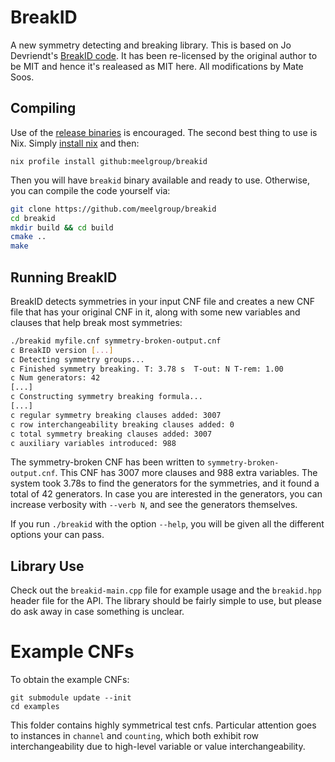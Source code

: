 # BreakID
A new symmetry detecting and breaking library. This is based on Jo Devriendt's [BreakID code](https://bitbucket.org/krr/breakid/src/master/). It has been re-licensed by the original author to be MIT and hence it's realeased as MIT here. All modifications by Mate Soos.

## Compiling

Use of the [release binaries](https://github.com/meelgroup/ganak/releases) is
encouraged. The second best thing to use is Nix. Simply [install
nix](https://nixos.org/download/) and then:
```shell
nix profile install github:meelgroup/breakid
```

Then you will have `breakid` binary available and ready to use. Otherwise,
you can compile the code yourself via:

```bash
git clone https://github.com/meelgroup/breakid
cd breakid
mkdir build && cd build
cmake ..
make
```

## Running BreakID

BreakID detects symmetries in your input CNF file and creates a new CNF file
that has your original CNF in it, along with some new variables and clauses
that help break most symmetries:

```bash
./breakid myfile.cnf symmetry-broken-output.cnf
c BreakID version [...]
c Detecting symmetry groups...
c Finished symmetry breaking. T: 3.78 s  T-out: N T-rem: 1.00
c Num generators: 42
[...]
c Constructing symmetry breaking formula...
[...]
c regular symmetry breaking clauses added: 3007
c row interchangeability breaking clauses added: 0
c total symmetry breaking clauses added: 3007
c auxiliary variables introduced: 988
```

The symmetry-broken CNF has been written to `symmetry-broken-output.cnf`. This
CNF has 3007 more clauses and 988 extra variables. The system took 3.78s to
find the generators for the symmetries, and it found a total of 42 generators.
In case you are interested in the generators, you can increase verbosity with
`--verb N`, and see the generators themselves.

If you run `./breakid` with the option `--help`, you will be given all the
different options your can pass.

## Library Use
Check out the `breakid-main.cpp` file for example usage and the `breakid.hpp`
header file for the API. The library should be fairly simple to use, but please do
ask away in case something is unclear.

# Example CNFs
To obtain the example CNFs:

```
git submodule update --init
cd examples
```

This folder contains highly symmetrical test cnfs. Particular attention goes to instances in `channel` and `counting`, which both exhibit row interchangeability due to high-level variable or value interchangeability.
